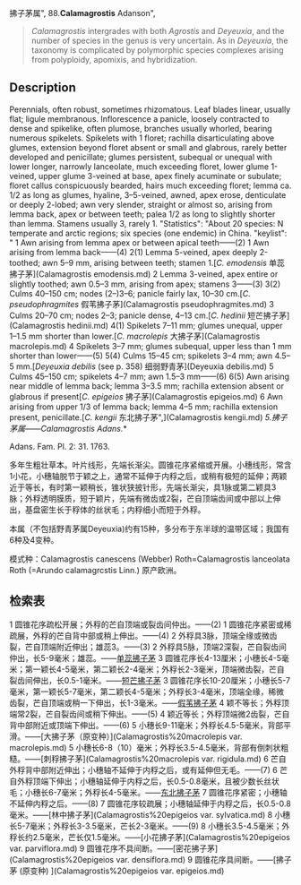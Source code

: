 拂子茅属",
88.**Calamagrostis** Adanson",

> *Calamagrostis* intergrades with both *Agrostis* and *Deyeuxia*, and the number of species in the genus is very uncertain. As in *Deyeuxia*, the taxonomy is complicated by polymorphic species complexes arising from polyploidy, apomixis, and hybridization.

## Description
Perennials, often robust, sometimes rhizomatous. Leaf blades linear, usually flat; ligule membranous. Inflorescence a panicle, loosely contracted to dense and spikelike, often plumose, branches usually whorled, bearing numerous spikelets. Spikelets with 1 floret; rachilla disarticulating above glumes, extension beyond floret absent or small and glabrous, rarely better developed and penicillate; glumes persistent, subequal or unequal with lower longer, narrowly lanceolate, much exceeding floret, lower glume 1-veined, upper glume 3-veined at base, apex finely acuminate or subulate; floret callus conspicuously bearded, hairs much exceeding floret; lemma ca. 1/2 as long as glumes, hyaline, 3–5-veined, awned, apex erose, denticulate or deeply 2-lobed; awn very slender, straight or almost so, arising from lemma back, apex or between teeth; palea 1/2 as long to slightly shorter than lemma. Stamens usually 3, rarely 1.
  "Statistics": "About 20 species: N temperate and arctic regions; six species (one endemic) in China.
  "keylist": "
1 Awn arising from lemma apex or between apical teeth——(2)
1 Awn arising from lemma back——(4)
2(1) Lemma 5-veined, apex deeply 2-toothed; awn 5–9 mm, arising between teeth; stamen 1.[*C. emodensis* 单蕊拂子茅](Calamagrostis emodensis.md)
2 Lemma 3-veined, apex entire or slightly toothed; awn 0.5–3 mm, arising from apex; stamens 3——(3)
3(2) Culms 40–150 cm; nodes (2–)3–6; panicle fairly lax, 10–30 cm.[*C. pseudophragmites* 假苇拂子茅](Calamagrostis pseudophragmites.md)
3 Culms 20–70 cm; nodes 2–3; panicle dense, 4–13 cm.[*C. hedinii* 短芒拂子茅](Calamagrostis hedinii.md)
4(1) Spikelets 7–11 mm; glumes unequal, upper 1–1.5 mm shorter than lower.[*C. macrolepis* 大拂子茅](Calamagrostis macrolepis.md)
4 Spikelets 3–7 mm; glumes subequal, upper less than 1 mm shorter than lower——(5)
5(4) Culms 15–45 cm; spikelets 3–4 mm; awn 4.5–5 mm.[*Deyeuxia debilis* (see p. 358) 细弱野青茅](Deyeuxia debilis.md)
5 Culms 45–150 cm; spikelets 4–7 mm; awn 1.5–3 mm——(6)
6(5) Awn arising near middle of lemma back; lemma 3–3.5 mm; rachilla extension absent or glabrous if present[*C. epigeios* 拂子茅](Calamagrostis epigeios.md)
6 Awn arising from upper 1/3 of lemma back; lemma 4–5 mm; rachilla extension present, penicillate.[*C. kengii* 东北拂子茅",](Calamagrostis kengii.md)
**5.拂子茅属*——Calamagrostis Adans.**

Adans. Fam. Pl. 2: 31. 1763.

多年生粗壮草本。叶片线形，先端长渐尖。圆锥花序紧缩或开展。小穗线形，常含1小花，小穗轴脱节于颖之上，通常不延伸于内稃之后，或稍有极短的延伸；两颖近于等长，有时第一颖稍长，锥状狭披针形，先端长渐尖，具1脉或第二颖具3脉；外稃透明膜质，短于颖片，先端有微齿或2裂，芒自顶端齿间或中部以上伸出，基盘密生长于稃体的丝状毛；内稃细小而短于外稃。

本属（不包括野青茅属Deyeuxia)约有15种，多分布于东半球的温带区域；我国有6种及4变种。

模式种：Calamagrostis canescens (Webber) Roth=Calamagrostis lanceolata Roth (=Arundo calamagrcstis Linn.) 原产欧洲。

## 检索表

1 圆锥花序疏松开展；外稃的芒自顶端或裂齿间仲出。——(2)
1 圆锥花序紧密或稀疏展，外稃的芒自背中部或稍上伸出。——(4)
2 外稃具3脉，顶端全缘或微齿裂，芒自顶端附近伸出；雄蕊3。——(3)
2 外稃具5脉，顶端2深裂，芒自裂齿间仲出，长5-9毫米；雄蕊。——[单蕊拂子茅](Calamagrostis%20emodensis.md)
3 圆锥花序长4-13厘米；小穗长4-5毫米；第一颖长4-5毫米，第二颖长2-4毫米；外稃长2-3毫米，顶端微齿裂，芒自裂齿间伸出，长0.5-1毫米。——[短芒拂子茅](Calamagrostis%20hedinii.md)
3 圆锥花序长10-20厘米；小穗长5-7毫米，第一颖长5-7毫米，第二颖长4-5毫米；外稃长3-4毫米，顶端全缘，稀微齿裂，芒自顶端或稍一下伸出，长1-3毫米。——[假苇拂子茅](Calamagrostis%20pseudophragmites.md)
4 颖不等长；外稃顶端常2裂，芒自裂齿间或稍下伸出。——(5)
4 颖近等长；外稃顶端微2齿裂，芒自背中部附近或顶端下伸出。——(6)
5 小穗长9-11毫米；外稃长4.5-5毫米，背部平滑。——[大拂子茅（原变种）](Calamagrostis%20macrolepis var. macrolepis.md)
5 小穗长6-8（10）毫米；外稃长3.5-4.5毫米，背部有倒刺状粗糙。——[刺稃拂子茅](Calamagrostis%20macrolepis var. rigidula.md)
6 芒自外稃背中部附近伸出；小穗轴不延伸于内稃之后，或有延伸但无毛。——(7)
6 芒自外稃顶端下伸出；小穗轴延伸于内稃之后，长0.5-0.8毫米，且被少数长丝状毛；小穗长6-7毫米；外稃长4-5毫米。——[东北拂子茅](Calamagrostis%20kengii.md)
7 圆锥花序紧密；小穗轴不延伸内稃之后。——(8)
7 圆锥花序较疏展；小穗轴延伸于内稃之后，长0.5-0.8毫米。——[林中拂子茅](Calamagrostis%20epigeios var. sylvatica.md)
8 小穗长5-7毫米；外稃长3-3.5毫米，芒长2-3毫米。——(9)
8 小穗长3.5-4.5毫米；外稃长约2.5毫米，芒长仅1.5毫米。——[小花拂子茅](Calamagrostis%20epigeios var. parviflora.md)
9 圆锥花序不具间断。——[密花拂子茅](Calamagrostis%20epigeios var. densiflora.md)
9 圆锥花序具间断。——[拂子茅 (原变种) ](Calamagrostis%20epigeios var. epigeios.md)
